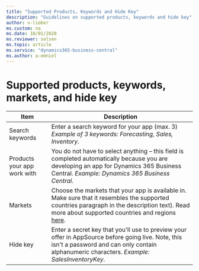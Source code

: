 ```yaml
---
title: "Supported Products, Keywords and Hide Key"
description: "Guidelines on supported products, keywords and hide key"
author: v-liober
ms.custom: na
ms.date: 10/01/2020
ms.reviewer: solsen
ms.topic: article
ms.service: "dynamics365-business-central"
ms.author: a-emniel
---
```


# Supported products, keywords, markets, and hide key

| Item| Description |
|-------------|--------------|
Search keywords | Enter a search keyword for your app (max. 3) *Example of 3 keywords:* *Forecasting, Sales, Inventory*.|
|Products your app work with | You do not have to select anything – this field is completed automatically because you are developing an app for Dynamics 365 Business Central. *Example:* *Dynamics 365 Business Central*. |
Markets | Choose the markets that your app is available in. Make sure that it resembles the supported countries paragraph in the description text). Read more about supported countries and regions [here](https://docs.microsoft.com/dynamics365/business-central/dev-itpro/compliance/apptest-countries-and-translations).
Hide key| Enter a secret key that you'll use to preview your offer in AppSource before going live. Note, this isn't a password and can only contain alphanumeric characters. *Example:* *SalesInventoryKey*. 